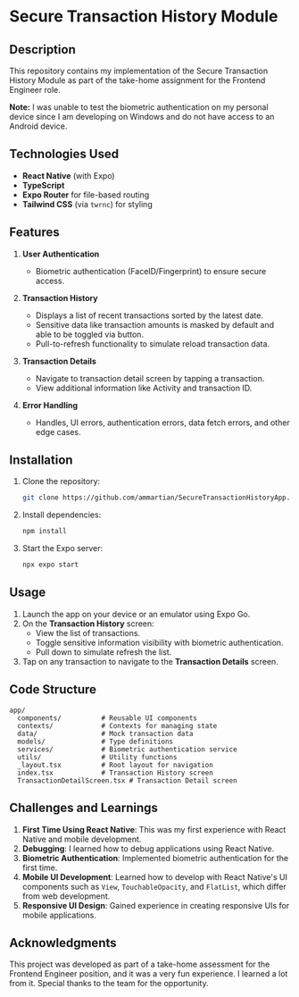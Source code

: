 # Secure Transaction History Module

## Description

This repository contains my implementation of the Secure Transaction History Module as part of the take-home assignment for the Frontend Engineer role.

**Note:** I was unable to test the biometric authentication on my personal device since I am developing on Windows and do not have access to an Android device.

## Technologies Used

- **React Native** (with Expo)
- **TypeScript**
- **Expo Router** for file-based routing
- **Tailwind CSS** (via `twrnc`) for styling

## Features

1. **User Authentication**
   - Biometric authentication (FaceID/Fingerprint) to ensure secure access.
2. **Transaction History**

   - Displays a list of recent transactions sorted by the latest date.
   - Sensitive data like transaction amounts is masked by default and able to be toggled via button.
   - Pull-to-refresh functionality to simulate reload transaction data.

3. **Transaction Details**

   - Navigate to transaction detail screen by tapping a transaction.
   - View additional information like Activity and transaction ID.

4. **Error Handling**
   - Handles, UI errors, authentication errors, data fetch errors, and other edge cases.

## Installation

1. Clone the repository:
   ```bash
   git clone https://github.com/ammartian/SecureTransactionHistoryApp.git
   ```
2. Install dependencies:
   ```bash
   npm install
   ```
3. Start the Expo server:
   ```bash
   npx expo start
   ```

## Usage

1. Launch the app on your device or an emulator using Expo Go.
2. On the **Transaction History** screen:
   - View the list of transactions.
   - Toggle sensitive information visibility with biometric authentication.
   - Pull down to simulate refresh the list.
3. Tap on any transaction to navigate to the **Transaction Details** screen.

## Code Structure

```
app/
  components/          # Reusable UI components
  contexts/            # Contexts for managing state
  data/                # Mock transaction data
  models/              # Type definitions
  services/            # Biometric authentication service
  utils/               # Utility functions
  _layout.tsx          # Root layout for navigation
  index.tsx            # Transaction History screen
  TransactionDetailScreen.tsx # Transaction Detail screen
```

## Challenges and Learnings

1. **First Time Using React Native**: This was my first experience with React Native and mobile development.
2. **Debugging**: I learned how to debug applications using React Native.
3. **Biometric Authentication**: Implemented biometric authentication for the first time.
4. **Mobile UI Development**: Learned how to develop with React Native's UI components such as `View`, `TouchableOpacity`, and `FlatList`, which differ from web development.
5. **Responsive UI Design**: Gained experience in creating responsive UIs for mobile applications.

## Acknowledgments

This project was developed as part of a take-home assessment for the Frontend Engineer position, and it was a very fun experience. I learned a lot from it. Special thanks to the team for the opportunity.
